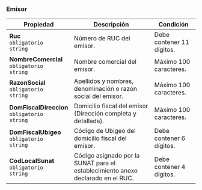 ### Emisor

| Propiedad                                               | Descripción                                                                     | **Condición**             |
| ------------------------------------------------------- | ------------------------------------------------------------------------------- | ------------------------- |
| **Ruc**  <br>`obligatorio`  <br>`string`                | Número de RUC del emisor.                                                       | Debe contener 11 dígitos. |
| **NombreComercial**  <br>`obligatorio`  <br>`string`    | Nombre comercial del emisor.                                                    | Máximo 100 caracteres.    |
| **RazonSocial**  <br>`obligatorio`  <br>`string`        | Apellidos y nombres, denominación o razón social del emisor.                    | Máximo 100 caracteres.    |
| **DomFiscalDireccion**  <br>`obligatorio`  <br>`string` | Domicilio fiscal del emisor (Dirección completa y detallada).                   | Máximo 100 caracteres.    |
| **DomFiscalUbigeo**  <br>`obligatorio`  <br>`string`    | Código de Ubigeo del domicilio fiscal del emisor.                               | Debe contener 6 dígitos.  |
| **CodLocalSunat**  <br>`obligatorio`  <br>`string`      | Código asignado por la SUNAT para el establecimiento anexo declarado en el RUC. | Debe contener 4 dígitos.  |